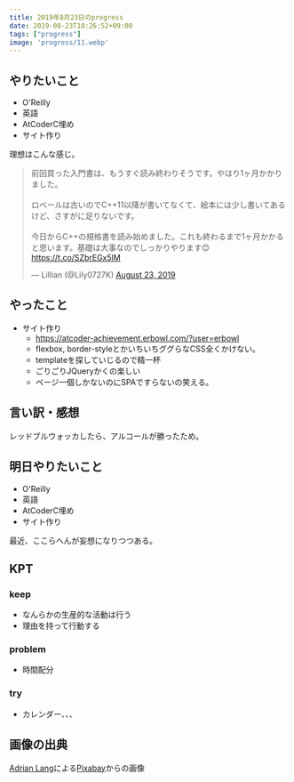 ```yaml
---
title: 2019年8月23日のprogress
date: 2019-08-23T18:26:52+09:00
tags: ["progress"]
image: 'progress/11.webp'
---
```


<!-- 序文があってもいいかも -->

## やりたいこと
<!-- 実現可能性を考慮して -->
- O'Reilly
- 英語
- AtCoderC埋め
- サイト作り

理想はこんな感じ。

<blockquote class="twitter-tweet"><p lang="ja" dir="ltr">前回買った入門書は、もうすぐ読み終わりそうです。やはり1ヶ月かかりました。<br><br>ロベールは古いのでC++11以降が書いてなくて、絵本には少し書いてあるけど、さすがに足りないです。<br><br>今日からC++の規格書を読み始めました。これも終わるまで1ヶ月かかると思います。基礎は大事なのでしっかりやります😊 <a href="https://t.co/SZbrEGx5lM">https://t.co/SZbrEGx5lM</a></p>&mdash; Lillian (@Lily0727K) <a href="https://twitter.com/Lily0727K/status/1164807517756542976?ref_src=twsrc%5Etfw">August 23, 2019</a></blockquote> <script async src="https://platform.twitter.com/widgets.js" charset="utf-8"></script>

## やったこと
<!-- twitterとか埋め込みながら -->
- サイト作り
  - https://atcoder-achievement.erbowl.com/?user=erbowl
  - flexbox, border-styleとかいちいちググらなCSS全くかけない。
  - templateを探していじるので精一杯
  - ごりごりJQueryかくの楽しい
  - ページ一個しかないのにSPAですらないの笑える。

## 言い訳・感想
<!-- 理由をつけることで解決の緒を見つける -->
レッドブルウォッカしたら、アルコールが勝ったため。

## 明日やりたいこと
<!-- - 実現可能性を考慮せずに -->
- O'Reilly
- 英語
- AtCoderC埋め
- サイト作り

最近、ここらへんが妄想になりつつある。

## KPT
<!-- やりたいこととやったことの差分を埋めるために必要なこと -->

### keep
- なんらかの生産的な活動は行う
- 理由を持って行動する

### problem
- 時間配分

### try
- カレンダー、、、

## 画像の出典
<a href="https://pixabay.com/ja/users/adrianlang-12659751/?utm_source=link-attribution&amp;utm_medium=referral&amp;utm_campaign=image&amp;utm_content=4419627">Adrian Lang</a>による<a href="https://pixabay.com/ja/?utm_source=link-attribution&amp;utm_medium=referral&amp;utm_campaign=image&amp;utm_content=4419627">Pixabay</a>からの画像
